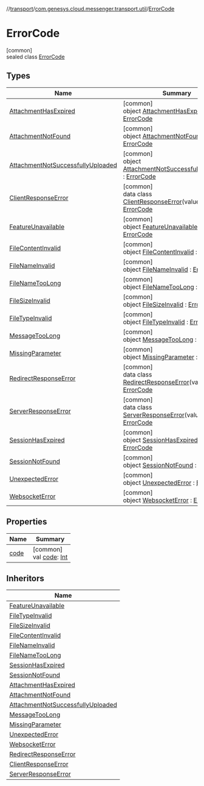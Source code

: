 //[transport](../../../index.md)/[com.genesys.cloud.messenger.transport.util](../index.md)/[ErrorCode](index.md)

# ErrorCode

[common]\
sealed class [ErrorCode](index.md)

## Types

| Name | Summary |
|---|---|
| [AttachmentHasExpired](-attachment-has-expired/index.md) | [common]<br>object [AttachmentHasExpired](-attachment-has-expired/index.md) : [ErrorCode](index.md) |
| [AttachmentNotFound](-attachment-not-found/index.md) | [common]<br>object [AttachmentNotFound](-attachment-not-found/index.md) : [ErrorCode](index.md) |
| [AttachmentNotSuccessfullyUploaded](-attachment-not-successfully-uploaded/index.md) | [common]<br>object [AttachmentNotSuccessfullyUploaded](-attachment-not-successfully-uploaded/index.md) : [ErrorCode](index.md) |
| [ClientResponseError](-client-response-error/index.md) | [common]<br>data class [ClientResponseError](-client-response-error/index.md)(value: [Int](https://kotlinlang.org/api/latest/jvm/stdlib/kotlin/-int/index.html)) : [ErrorCode](index.md) |
| [FeatureUnavailable](-feature-unavailable/index.md) | [common]<br>object [FeatureUnavailable](-feature-unavailable/index.md) : [ErrorCode](index.md) |
| [FileContentInvalid](-file-content-invalid/index.md) | [common]<br>object [FileContentInvalid](-file-content-invalid/index.md) : [ErrorCode](index.md) |
| [FileNameInvalid](-file-name-invalid/index.md) | [common]<br>object [FileNameInvalid](-file-name-invalid/index.md) : [ErrorCode](index.md) |
| [FileNameTooLong](-file-name-too-long/index.md) | [common]<br>object [FileNameTooLong](-file-name-too-long/index.md) : [ErrorCode](index.md) |
| [FileSizeInvalid](-file-size-invalid/index.md) | [common]<br>object [FileSizeInvalid](-file-size-invalid/index.md) : [ErrorCode](index.md) |
| [FileTypeInvalid](-file-type-invalid/index.md) | [common]<br>object [FileTypeInvalid](-file-type-invalid/index.md) : [ErrorCode](index.md) |
| [MessageTooLong](-message-too-long/index.md) | [common]<br>object [MessageTooLong](-message-too-long/index.md) : [ErrorCode](index.md) |
| [MissingParameter](-missing-parameter/index.md) | [common]<br>object [MissingParameter](-missing-parameter/index.md) : [ErrorCode](index.md) |
| [RedirectResponseError](-redirect-response-error/index.md) | [common]<br>data class [RedirectResponseError](-redirect-response-error/index.md)(value: [Int](https://kotlinlang.org/api/latest/jvm/stdlib/kotlin/-int/index.html)) : [ErrorCode](index.md) |
| [ServerResponseError](-server-response-error/index.md) | [common]<br>data class [ServerResponseError](-server-response-error/index.md)(value: [Int](https://kotlinlang.org/api/latest/jvm/stdlib/kotlin/-int/index.html)) : [ErrorCode](index.md) |
| [SessionHasExpired](-session-has-expired/index.md) | [common]<br>object [SessionHasExpired](-session-has-expired/index.md) : [ErrorCode](index.md) |
| [SessionNotFound](-session-not-found/index.md) | [common]<br>object [SessionNotFound](-session-not-found/index.md) : [ErrorCode](index.md) |
| [UnexpectedError](-unexpected-error/index.md) | [common]<br>object [UnexpectedError](-unexpected-error/index.md) : [ErrorCode](index.md) |
| [WebsocketError](-websocket-error/index.md) | [common]<br>object [WebsocketError](-websocket-error/index.md) : [ErrorCode](index.md) |

## Properties

| Name | Summary |
|---|---|
| [code](code.md) | [common]<br>val [code](code.md): [Int](https://kotlinlang.org/api/latest/jvm/stdlib/kotlin/-int/index.html) |

## Inheritors

| Name |
|---|
| [FeatureUnavailable](-feature-unavailable/index.md) |
| [FileTypeInvalid](-file-type-invalid/index.md) |
| [FileSizeInvalid](-file-size-invalid/index.md) |
| [FileContentInvalid](-file-content-invalid/index.md) |
| [FileNameInvalid](-file-name-invalid/index.md) |
| [FileNameTooLong](-file-name-too-long/index.md) |
| [SessionHasExpired](-session-has-expired/index.md) |
| [SessionNotFound](-session-not-found/index.md) |
| [AttachmentHasExpired](-attachment-has-expired/index.md) |
| [AttachmentNotFound](-attachment-not-found/index.md) |
| [AttachmentNotSuccessfullyUploaded](-attachment-not-successfully-uploaded/index.md) |
| [MessageTooLong](-message-too-long/index.md) |
| [MissingParameter](-missing-parameter/index.md) |
| [UnexpectedError](-unexpected-error/index.md) |
| [WebsocketError](-websocket-error/index.md) |
| [RedirectResponseError](-redirect-response-error/index.md) |
| [ClientResponseError](-client-response-error/index.md) |
| [ServerResponseError](-server-response-error/index.md) |
